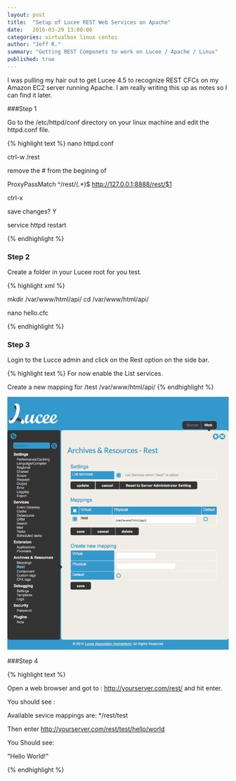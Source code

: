 ```yaml
---
layout: post
title:  "Setup of Lucee REST Web Services on Apache"
date:   2016-03-29 13:00:00
categories: virtualbox linux centos 
author: "Jeff R."
summary: "Getting REST Componets to work on Lucee / Apache / Linux"
published: true
---
```


I was pulling my hair out to get Lucee 4.5 to recognize REST CFCs on my Amazon EC2 server running Apache.  I am really writing this up as notes so I can find it later.

###Step 1

Go to the /etc/httpd/conf directory on your linux machine and edit the httpd.conf file.

{% highlight  text %}
nano httpd.conf

ctrl-w /rest

remove the # from the begining of  

ProxyPassMatch ^/rest/(.*)$ http://127.0.0.1:8888/rest/$1 

ctrl-x

save changes? Y

service httpd restart

{% endhighlight %}

### Step 2

Create a folder in your Lucee root for you test.

{% highlight  xml %}

mkdir /var/www/html/api/
cd /var/www/html/api/

nano hello.cfc

<cfcomponent rest="true" restpath="/hello"> 
    <cffunction name="myHello" access="remote" returnType="String" httpMethod="get" restPath="/world">
        <cfset res="Hello World!">
        <cfreturn res>
    </cffunction>
</cfcomponent>

{% endhighlight %}

### Step 3

Login to the Lucce admin and click on the Rest option on the side bar.

{% highlight  text %}
For now enable the List services.

Create a new mapping for /test /var/www/html/api/
{% endhighlight %}

<img src="/images/lucee-rest/rest-admin.png" style="" alt="Lucee Rest Admin Setting" />

###Step 4

{% highlight  text %}

Open a web browser and got to : http://yourserver.com/rest/ and hit enter.

You should see :

Available sevice mappings are:
*/rest/test

Then enter http://yourserver.com/rest/test/hello/world

You Should see:

"Hello World!"

{% endhighlight %}

